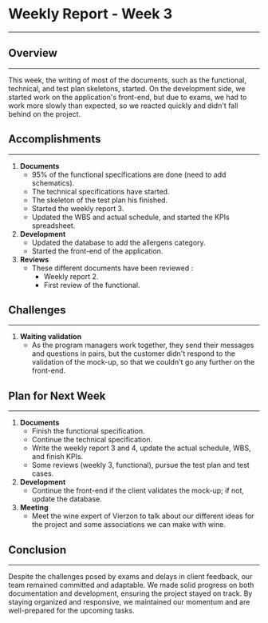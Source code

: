 # Weekly Report - Week 3

---

## Overview

---

This week, the writing of most of the documents, such as the functional, technical, and test plan skeletons, started.
On the development side, we started work on the application's front-end, but due to exams, we had to work more slowly than expected, so we reacted quickly and didn't fall behind on the project.

## Accomplishments

---

1. **Documents**
   - 95% of the functional specifications are done (need to add schematics).
   - The technical specifications have started.
   - The skeleton of the test plan his finished.
   - Started the weekly report 3.
   - Updated the WBS and actual schedule, and started the KPIs spreadsheet.
2. **Development**
   - Updated the database to add the allergens category.
   - Started the front-end of the application.
3. **Reviews**
   - These different documents have been reviewed :
     - Weekly report 2.
     - First review of the functional.

## Challenges

---

1. **Waiting validation**
   - As the program managers work together, they send their messages and questions in pairs, but the customer didn't respond to the validation of the mock-up, so that we couldn't go any further on the front-end.

## Plan for Next Week

---

1. **Documents**
   - Finish the functional specification.
   - Continue the technical specification.
   - Write the weekly report 3 and 4, update the actual schedule, WBS, and finish KPIs.
   - Some reviews (weekly 3, functional), pursue the test plan and test cases.
2. **Development**
   - Continue the front-end if the client validates the mock-up; if not, update the database.
3. **Meeting**
   - Meet the wine expert of Vierzon to talk about our different ideas for the project and some associations we can make with wine.

## Conclusion

---

Despite the challenges posed by exams and delays in client feedback, our team remained committed and adaptable. 
We made solid progress on both documentation and development, ensuring the project stayed on track. 
By staying organized and responsive, we maintained our momentum and are well-prepared for the upcoming tasks.
